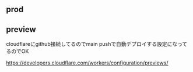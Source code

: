 
## prod
## preview


cloudflareにgithub接続してるのでmain pushで自動デプロイする設定になってるのでOK

https://developers.cloudflare.com/workers/configuration/previews/